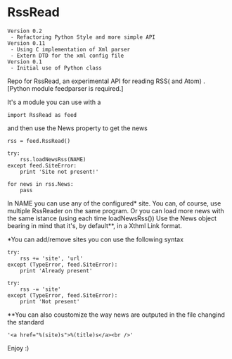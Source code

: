 RssRead
=======

    Version 0.2
     - Refactoring Python Style and more simple API
    Version 0.11
     - Using C implementation of Xml parser
     - Extern DTD for the xml config file
    Version 0.1
     - Initial use of Python class

Repo for RssRead, an experimental API for reading RSS( and Atom) . 
[Python module feedparser is required.]

It's a module you can use with a 

    import RssRead as feed

and then use the News property to get the news

    rss = feed.RssRead() 
    
    try:
        rss.loadNewsRss(NAME)
    except feed.SiteError:
        print 'Site not present!'
        
    for news in rss.News:
        pass
 
In NAME you can use any of the configured* site.
You can, of course, use multiple RssReader on the same program.
Or you can load more news with the same istance (using each time loadNewsRss())
Use the News object bearing in mind that it's, by default**, in a Xthml Link format.



*You can add/remove sites you con use the following syntax

    try:
        rss += 'site', 'url'
    except (TypeError, feed.SiteError):
        print 'Already present'

    try:
        rss -= 'site'
    except (TypeError, feed.SiteError):
        print 'Not present'

**You can also coustomize the way news are outputed in the file changind the standard

    '<a href="%(site)s">%(title)s</a><br />'


Enjoy :)
